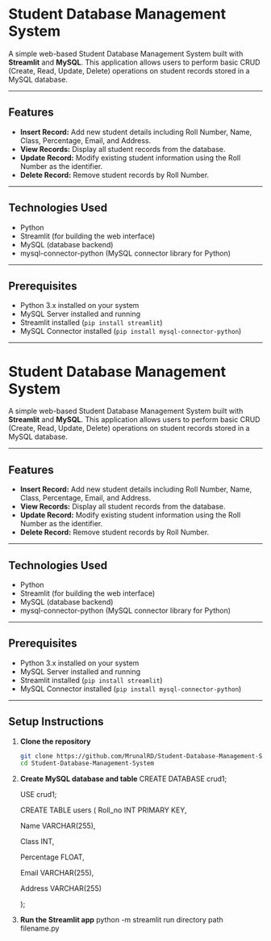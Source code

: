 # Student Database Management System

A simple web-based Student Database Management System built with **Streamlit** and **MySQL**. This application allows users to perform basic CRUD (Create, Read, Update, Delete) operations on student records stored in a MySQL database.

---

## Features

- **Insert Record:** Add new student details including Roll Number, Name, Class, Percentage, Email, and Address.
- **View Records:** Display all student records from the database.
- **Update Record:** Modify existing student information using the Roll Number as the identifier.
- **Delete Record:** Remove student records by Roll Number.

---

## Technologies Used

- Python
- Streamlit (for building the web interface)
- MySQL (database backend)
- mysql-connector-python (MySQL connector library for Python)

---

## Prerequisites

- Python 3.x installed on your system
- MySQL Server installed and running
- Streamlit installed (`pip install streamlit`)
- MySQL Connector installed (`pip install mysql-connector-python`)

---

# Student Database Management System

A simple web-based Student Database Management System built with **Streamlit** and **MySQL**. This application allows users to perform basic CRUD (Create, Read, Update, Delete) operations on student records stored in a MySQL database.

---

## Features

- **Insert Record:** Add new student details including Roll Number, Name, Class, Percentage, Email, and Address.
- **View Records:** Display all student records from the database.
- **Update Record:** Modify existing student information using the Roll Number as the identifier.
- **Delete Record:** Remove student records by Roll Number.

---

## Technologies Used

- Python
- Streamlit (for building the web interface)
- MySQL (database backend)
- mysql-connector-python (MySQL connector library for Python)

---

## Prerequisites

- Python 3.x installed on your system
- MySQL Server installed and running
- Streamlit installed (`pip install streamlit`)
- MySQL Connector installed (`pip install mysql-connector-python`)

---

## Setup Instructions

1. **Clone the repository**

   ```bash
   git clone https://github.com/MrunalRD/Student-Database-Management-System.git
   cd Student-Database-Management-System

2. **Create MySQL database and table**
   CREATE DATABASE crud1;

   USE crud1;

   CREATE TABLE users (
    Roll_no INT PRIMARY KEY,
   
    Name VARCHAR(255),
   
    Class INT,
   
    Percentage FLOAT,
   
    Email VARCHAR(255),
   
    Address VARCHAR(255)
   
   );

 4. **Run the Streamlit app**
     python -m streamlit run directory path filename.py


